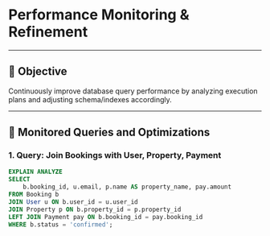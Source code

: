 # Performance Monitoring & Refinement


---

## 🎯 Objective

Continuously improve database query performance by analyzing execution plans and adjusting schema/indexes accordingly.

---

## 🧪 Monitored Queries and Optimizations

### 1. Query: Join Bookings with User, Property, Payment

```sql
EXPLAIN ANALYZE
SELECT 
    b.booking_id, u.email, p.name AS property_name, pay.amount
FROM Booking b
JOIN User u ON b.user_id = u.user_id
JOIN Property p ON b.property_id = p.property_id
LEFT JOIN Payment pay ON b.booking_id = pay.booking_id
WHERE b.status = 'confirmed';
